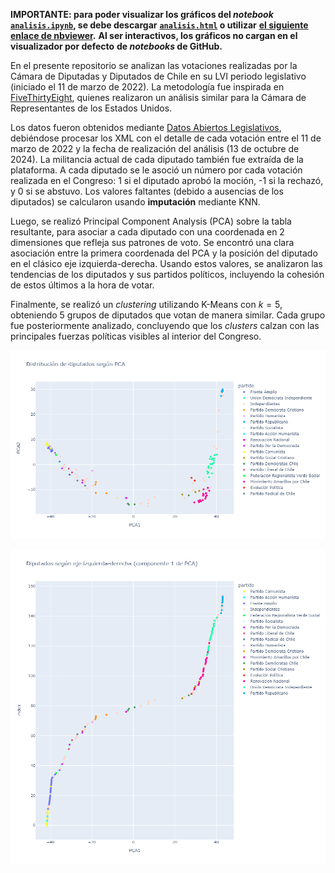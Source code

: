 **IMPORTANTE: para poder visualizar los gráficos del _notebook_**
**[`analisis.ipynb`](analisis.ipynb), se debe descargar**
**[`analisis.html`](analisis.html) o utilizar**
**[el siguiente enlace de nbviewer](https://nbviewer.org/github/claugaete/clusters-congreso/blob/main/analisis.ipynb).**
**Al ser interactivos, los gráficos no cargan en el visualizador por defecto**
**de _notebooks_ de GitHub.**

En el presente repositorio se analizan las votaciones realizadas por la Cámara
de Diputadas y Diputados de Chile en su LVI periodo legislativo (iniciado el 11
de marzo de 2022). La metodología fue inspirada en
[FiveThirtyEight](https://projects.fivethirtyeight.com/types-democrats-republicans-house-2024/),
quienes realizaron un análisis similar para la Cámara de Representantes de los
Estados Unidos.

Los datos fueron obtenidos mediante
[Datos Abiertos Legislativos](https://www.camara.cl/transparencia/datosAbiertos.aspx),
debiéndose procesar los XML con el detalle de cada votación entre el 11 de
marzo de 2022 y la fecha de realización del análisis (13 de octubre de 2024).
La militancia actual de cada diputado también fue extraída de la plataforma. A
cada diputado se le asoció un número por cada votación realizada en el
Congreso: 1 si el diputado aprobó la moción, -1 si la rechazó, y 0 si se
abstuvo. Los valores faltantes (debido a ausencias de los diputados) se
calcularon usando **imputación** mediante KNN.

Luego, se realizó Principal Component Analysis (PCA) sobre la tabla resultante,
para asociar a cada diputado con una coordenada en 2 dimensiones que refleja
sus patrones de voto. Se encontró una clara asociación entre la primera
coordenada del PCA y la posición del diputado en el clásico eje
izquierda-derecha. Usando estos valores, se analizaron las tendencias de los
diputados y sus partidos políticos, incluyendo la cohesión de estos últimos a
la hora de votar.

Finalmente, se realizó un *clustering* utilizando K-Means con $k=5$, obteniendo
5 grupos de diputados que votan de manera similar. Cada grupo fue
posteriormente analizado, concluyendo que los *clusters* calzan con las
principales fuerzas políticas visibles al interior del Congreso.

![Distribución de diputados según PCA](img/deputies_2d.png)

![Diputados según eje izquierda-derecha (componente 1 de PCA)](img/deputies_1d.png)